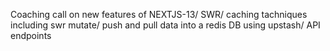Coaching call on new features of NEXTJS-13/ SWR/ caching tachniques including swr mutate/ push and pull data into a redis DB using upstash/ API endpoints